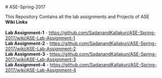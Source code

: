 <br><br># ASE-Spring-2017

This Repository Contains all the lab assignments and Projects of ASE<br>
<b>Wiki Links</b><br><br>
<b>Lab Assignment-1</b> - https://github.com/SadanandKallakuri/ASE-Spring-2017/wiki/ASE-Lab-Assignment-1<br>
<b>Lab Assignment-2</b> - https://github.com/SadanandKallakuri/ASE-Spring-2017/wiki/ASE-Lab-Assignment-2<br>
<b>Lab Assignment-3</b> - https://github.com/SadanandKallakuri/ASE-Spring-2017/wiki/ASE-Lab-Assignment-3<br>
<b>Lab Assignment-4</b> - https://github.com/SadanandKallakuri/ASE-Spring-2017/wiki/ASE-Lab-Assignment-4<br>
                          
